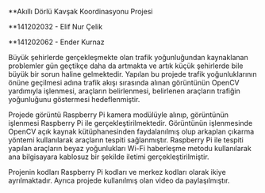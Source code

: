 
**Akıllı Dörlü Kavşak Koordinasyonu Projesi

**141202032 - Elif Nur Çelik

**141202062 - Ender Kurnaz

  Büyük şehirlerde gerçekleşmekte olan trafik yoğunluğundan kaynaklanan problemler gün geçtikçe daha da artmakta ve artık küçük 
şehirlerde bile büyük bir sorun haline gelmektedir. Yapılan bu projede trafik yoğunluklarının önüne geçilmesi adına trafik akışı 
sırasında alınan görüntünün OpenCV yardımıyla işlenmesi, araçların belirlenmesi, belirlenen araçların trafiğin yoğunluğunu 
göstermesi hedeflenmiştir.

  Projede görüntü Raspberry Pi kamera modülüyle alınıp, görüntünün işlenmesi Raspberry Pi ile gerçekleştirilmektedir. Görüntünün 
işlenmesinde OpenCV açık kaynak kütüphanesinden faydalanılmış olup arkaplan çıkarma yöntemi kullanılarak araçların tespiti 
sağlanmıştır. Raspberry Pi ile tespiti yapılan araçların beyaz yoğunlukları Wi-Fi haberleşme metodu kullanılarak ana bilgisayara 
kablosuz bir şekilde iletimi gerçekleştirilmiştir. 

  Projenin kodları Raspberry Pi kodları ve merkez kodları olarak ikiye ayrılmaktadır.
  Ayrıca projede kullanılmış olan video da paylaşılmıştır.
